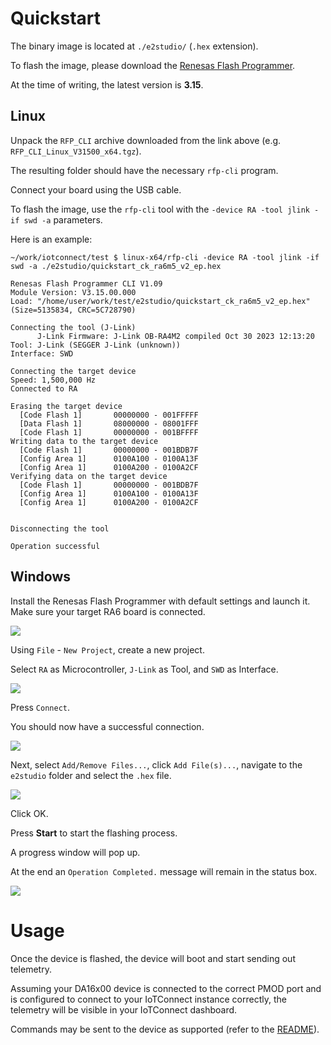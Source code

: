 # Quickstart

The binary image is located at `./e2studio/` (`.hex` extension).

To flash the image, please download the [Renesas Flash Programmer](https://www.renesas.com/us/en/software-tool/renesas-flash-programmer-programming-gui#downloads).

At the time of writing, the latest version is **3.15**.

## Linux

Unpack the `RFP_CLI` archive downloaded from the link above (e.g. `RFP_CLI_Linux_V31500_x64.tgz`).

The resulting folder should have the necessary `rfp-cli` program.

Connect your board using the USB cable.

To flash the image, use the `rfp-cli` tool with the `-device RA -tool jlink -if swd -a` parameters. 

Here is an example:

```
~/work/iotconnect/test $ linux-x64/rfp-cli -device RA -tool jlink -if swd -a ./e2studio/quickstart_ck_ra6m5_v2_ep.hex 

Renesas Flash Programmer CLI V1.09
Module Version: V3.15.00.000
Load: "/home/user/work/test/e2studio/quickstart_ck_ra6m5_v2_ep.hex" (Size=5135834, CRC=5C728790)

Connecting the tool (J-Link)
      J-Link Firmware: J-Link OB-RA4M2 compiled Oct 30 2023 12:13:20
Tool: J-Link (SEGGER J-Link (unknown))                                          
Interface: SWD

Connecting the target device
Speed: 1,500,000 Hz
Connected to RA

Erasing the target device
  [Code Flash 1]       00000000 - 001FFFFF
  [Data Flash 1]       08000000 - 08001FFF                                      
  [Code Flash 1]       00000000 - 001BFFFF                                      
Writing data to the target device                                               
  [Code Flash 1]       00000000 - 001BDB7F
  [Config Area 1]      0100A100 - 0100A13F                                      
  [Config Area 1]      0100A200 - 0100A2CF                                      
Verifying data on the target device                                             
  [Code Flash 1]       00000000 - 001BDB7F
  [Config Area 1]      0100A100 - 0100A13F                                      
  [Config Area 1]      0100A200 - 0100A2CF                                      
                                                                                

Disconnecting the tool

Operation successful
```

## Windows

Install the Renesas Flash Programmer with default settings and launch it. Make sure your target RA6 board is connected.

![](assets/win1.png)

Using `File` - `New Project`, create a new project.

Select `RA` as Microcontroller, `J-Link` as Tool, and `SWD` as Interface.

![](assets/win2.png)

Press `Connect`.

You should now have a successful connection.

![](assets/win3.png)

Next, select `Add/Remove Files...`, click `Add File(s)...`, navigate to the `e2studio` folder and select the `.hex` file.

![](assets/win4.png)

Click OK.

Press **Start** to start the flashing process.

A progress window will pop up.

At the end an `Operation Completed.` message will remain in the status box.

![](assets/win5.png)

# Usage 

Once the device is flashed, the device will boot and start sending out telemetry.

Assuming your DA16x00 device is connected to the correct PMOD port and is configured to connect to your IoTConnect instance correctly, the telemetry will be visible in your IoTConnect dashboard.

Commands may be sent to the device as supported (refer to the [README](./README.md)).